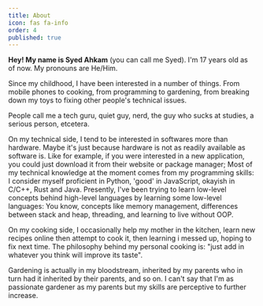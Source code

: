 ```yaml
---
title: About
icon: fas fa-info
order: 4
published: true
---
```

**Hey! My name is Syed Ahkam** (you can call me Syed). I'm 17 years old as of now. My pronouns are He/Him.

Since my childhood, I have been interested in a number of things. From mobile phones to cooking, from programming to gardening, from breaking down my toys to fixing other people's technical issues.

People call me a tech guru, quiet guy, nerd, the guy who sucks at studies, a serious person, etcetera.

On my technical side, I tend to be interested in softwares more than hardware. Maybe it's just because hardware is not as readily available as software is. Like for example, if you were interested in a new application, you could just download it from their website or package manager; Most of my technical knowledge at the moment comes from my programming skills: I consider myself proficient in Python, 'good' in JavaScript, okayish in C/C++, Rust and Java. Presently, I've been trying to learn low-level concepts behind high-level languages by learning some low-level languages: You know, concepts like memory management, differences between stack and heap, threading, and learning to live without OOP.

On my cooking side, I occasionally help my mother in the kitchen, learn new recipes online then attempt to cook it, then learning i messed up, hoping to fix next time. The philosophy behind my personal cooking is: "just add in whatever you think will improve its taste".

Gardening is actually in my bloodstream, inherited by my parents who in turn had it inherited by their parents, and so on. I can't say that I'm as passionate gardener as my parents but my skills are perceptive to further increase.